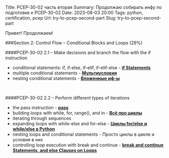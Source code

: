 Title: PCEP-30-02 часть вторая
Summary: Продолжаю собирать инфу по подготовке к PCEP-30-02
Date: 2023-08-03 20:00
Tags: python, certification, pcep
Url: try-to-pcep-second-part
Slug: try-to-pcep-second-part


Привет! Продолжаем!

###Section 2: Control Flow – Conditional Blocks and Loops (29%)

####PCEP-30-02 2.1 – Make decisions and branch the flow with the if instruction
- conditional statements: if, if-else, if-elif, if-elif-else - [**if Statements**](https://docs.python.org/3/tutorial/controlflow.html#if-statements)
- multiple conditional statements - [**Мультиусловия**](https://www.geeksforgeeks.org/check-multiple-conditions-in-if-statement-python/)
- nesting conditional statements - [**Вложенные иф-ы**](https://www.geeksforgeeks.org/nested-if-statement-in-python/)

<br/>

####PCEP-30-02 2.2 – Perform different types of iterations
- the pass instruction - [**pass**](https://www.geeksforgeeks.org/check-multiple-conditions-in-if-statement-python/)
- building loops with while, for, range(), and in - [**Всё про циклы**](https://devtut.github.io/python/loops.html#iterating-over-lists)
- iterating through sequences 
- expanding loops with while-else and for-else - [**Циклы for/else и while/else в Python**](https://codebra.ru/ru/lessons-python/hellopython/10/4)
- nesting loops and conditional statements - Просто циклы в цикле и условия в них
- controlling loop execution with break and continue - [**break and continue Statements, and else Clauses on Loops**](https://docs.python.org/3/tutorial/controlflow.html#break-and-continue-statements-and-else-clauses-on-loops)
